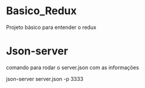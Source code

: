 # Basico_Redux
Projeto básico para entender o redux 


# Json-server 
comando para rodar o server.json com as informações

 json-server server.json -p 3333

